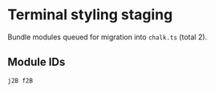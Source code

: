 # Terminal styling staging

Bundle modules queued for migration into `chalk.ts` (total 2).

## Module IDs

`
j2B
f2B
`
